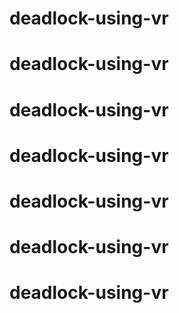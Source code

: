 # deadlock-using-vr
# deadlock-using-vr
# deadlock-using-vr
# deadlock-using-vr
# deadlock-using-vr
# deadlock-using-vr
# deadlock-using-vr
